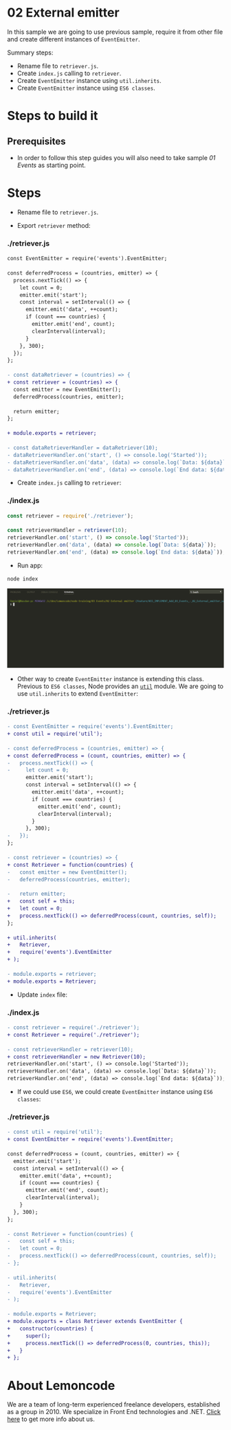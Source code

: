 # 02 External emitter

In this sample we are going to use previous sample, require it from other file and create different instances of `EventEmitter`.


Summary steps:

- Rename file to `retriever.js`.
- Create `index.js` calling to `retriever`.
- Create `EventEmitter` instance using `util.inherits`.
- Create `EventEmitter` instance using `ES6 classes`.

# Steps to build it

## Prerequisites

- In order to follow this step guides you will also need to take sample _01 Events_ as starting point.

# Steps

- Rename file to `retriever.js`.

- Export `retriever` method:

### ./retriever.js

```diff
const EventEmitter = require('events').EventEmitter;

const deferredProcess = (countries, emitter) => {
  process.nextTick(() => {
    let count = 0;
    emitter.emit('start');
    const interval = setInterval(() => {
      emitter.emit('data', ++count);
      if (count === countries) {
        emitter.emit('end', count);
        clearInterval(interval);
      }
    }, 300);
  });
};

- const dataRetriever = (countries) => {
+ const retriever = (countries) => {
  const emitter = new EventEmitter();
  deferredProcess(countries, emitter);

  return emitter;
};

+ module.exports = retriever;

- const dataRetrieverHandler = dataRetriever(10);
- dataRetrieverHandler.on('start', () => console.log('Started'));
- dataRetrieverHandler.on('data', (data) => console.log(`Data: ${data}`));
- dataRetrieverHandler.on('end', (data) => console.log(`End data: ${data}`));

```

- Create `index.js` calling to `retriever`:

### ./index.js

```javascript
const retriever = require('./retriever');

const retrieverHandler = retriever(10);
retrieverHandler.on('start', () => console.log('Started'));
retrieverHandler.on('data', (data) => console.log(`Data: ${data}`));
retrieverHandler.on('end', (data) => console.log(`End data: ${data}`));

```

- Run app:

```bash
node index
```

![extract retriever](../../99%20Resources/03%20Events/02%20External%20emitter/extract%20retriever.gif)

- Other way to create `EventEmitter` instance is extending this class. Previous to `ES6 classes`, Node provides an [`util`](https://nodejs.org/docs/latest-v6.x/api/util.html) module. We are going to use `util.inherits` to extend `EventEmitter`:

### ./retriever.js

```diff
- const EventEmitter = require('events').EventEmitter;
+ const util = require('util');

- const deferredProcess = (countries, emitter) => {
+ const deferredProcess = (count, countries, emitter) => {
-   process.nextTick(() => {
-     let count = 0;
      emitter.emit('start');
      const interval = setInterval(() => {
        emitter.emit('data', ++count);
        if (count === countries) {
          emitter.emit('end', count);
          clearInterval(interval);
        }
      }, 300);
-   });
};

- const retriever = (countries) => {
+ const Retriever = function(countries) {
-   const emitter = new EventEmitter();
-   deferredProcess(countries, emitter);

-   return emitter;
+   const self = this;
+   let count = 0;
+   process.nextTick(() => deferredProcess(count, countries, self));
};

+ util.inherits(
+   Retriever,
+   require('events').EventEmitter
+ );

- module.exports = retriever;
+ module.exports = Retriever;

```

- Update `index` file:

### ./index.js

```diff
- const retriever = require('./retriever');
+ const Retriever = require('./retriever');

- const retrieverHandler = retriever(10);
+ const retrieverHandler = new Retriever(10);
retrieverHandler.on('start', () => console.log('Started'));
retrieverHandler.on('data', (data) => console.log(`Data: ${data}`));
retrieverHandler.on('end', (data) => console.log(`End data: ${data}`));

```

- If we could use `ES6`, we could create `EventEmitter` instance using `ES6 classes`:

### ./retriever.js

```diff
- const util = require('util');
+ const EventEmitter = require('events').EventEmitter;

const deferredProcess = (count, countries, emitter) => {
  emitter.emit('start');
  const interval = setInterval(() => {
    emitter.emit('data', ++count);
    if (count === countries) {
      emitter.emit('end', count);
      clearInterval(interval);
    }
  }, 300);
};

- const Retriever = function(countries) {
-   const self = this;
-   let count = 0;
-   process.nextTick(() => deferredProcess(count, countries, self));
- };

- util.inherits(
-   Retriever,
-   require('events').EventEmitter
- );

- module.exports = Retriever;
+ module.exports = class Retriever extends EventEmitter {
+   constructor(countries) {
+     super();
+     process.nextTick(() => deferredProcess(0, countries, this));
+   }
+ };

```

# About Lemoncode

We are a team of long-term experienced freelance developers, established as a group in 2010.
We specialize in Front End technologies and .NET. [Click here](http://lemoncode.net/services/en/#en-home) to get more info about us.
